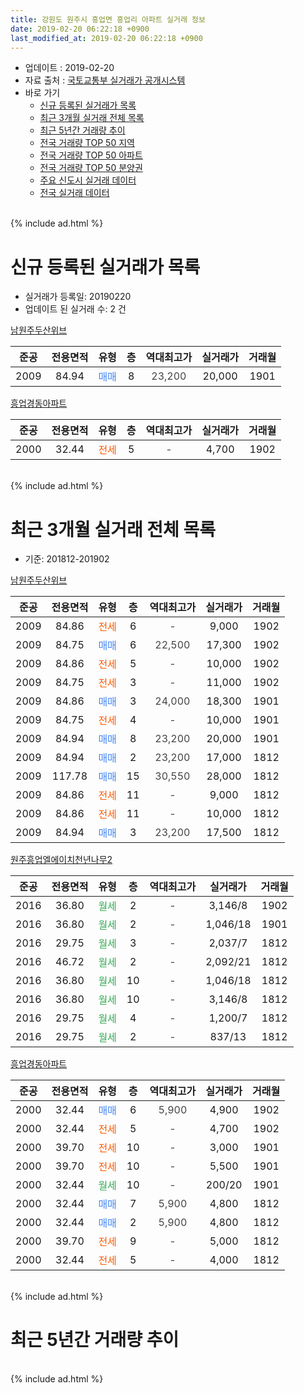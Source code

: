 ```yaml
---
title: 강원도 원주시 흥업면 흥업리 아파트 실거래 정보
date: 2019-02-20 06:22:18 +0900
last_modified_at: 2019-02-20 06:22:18 +0900
---
```


* 업데이트 : 2019-02-20
* 자료 출처 : [국토교통부 실거래가 공개시스템](http://rt.molit.go.kr)
* 바로 가기
    * [신규 등록된 실거래가 목록](#신규-등록된-실거래가-목록)
    * [최근 3개월 실거래 전체 목록](#최근-3개월-실거래-전체-목록)
    * [최근 5년간 거래량 추이](#최근-5년간-거래량-추이)
    * [전국 거래량 TOP 50 지역](https://inasie.github.io/apt-trade-info/최근-3개월-전국에서-가장-거래가-많이-발생한-지역)
    * [전국 거래량 TOP 50 아파트](https://inasie.github.io/apt-trade-info/최근-3개월-전국에서-가장-거래가-많이-발생한-아파트)
    * [전국 거래량 TOP 50 분양권](https://inasie.github.io/apt-trade-info/최근-3개월-전국에서-가장-거래가-많이-발생한-분양권)
    * [주요 신도시 실거래 데이터](https://inasie.github.io/apt-trade-info/주요-신도시)
    * [전국 실거래 데이터](https://inasie.github.io/apt-trade-info/전국)
<br>
{% include ad.html %}
<br>

# 신규 등록된 실거래가 목록
* 실거래가 등록일: 20190220
* 업데이트 된 실거래 수: 2 건


[남원주두산위브](https://search.naver.com/search.naver?query=%EA%B0%95%EC%9B%90%EB%8F%84+%EC%9B%90%EC%A3%BC%EC%8B%9C+%ED%9D%A5%EC%97%85%EB%A9%B4+%ED%9D%A5%EC%97%85%EB%A6%AC+%EB%82%A8%EC%9B%90%EC%A3%BC%EB%91%90%EC%82%B0%EC%9C%84%EB%B8%8C)

|준공|전용면적|유형|층|역대최고가|실거래가|거래월|
|:---:|:---:|:---:|:---:|:---:|:---:|:---:|
|2009|84.94|<span style="color:#4285f3">매매</span>|8|<span style="color:#444444">23,200</span>|20,000|1901|

[흥업경동아파트](https://search.naver.com/search.naver?query=%EA%B0%95%EC%9B%90%EB%8F%84+%EC%9B%90%EC%A3%BC%EC%8B%9C+%ED%9D%A5%EC%97%85%EB%A9%B4+%ED%9D%A5%EC%97%85%EB%A6%AC+%ED%9D%A5%EC%97%85%EA%B2%BD%EB%8F%99%EC%95%84%ED%8C%8C%ED%8A%B8)

|준공|전용면적|유형|층|역대최고가|실거래가|거래월|
|:---:|:---:|:---:|:---:|:---:|:---:|:---:|
|2000|32.44|<span style="color:#ff5a00">전세</span>|5|<span style="color:#444444">-</span>|4,700|1902|


<br>
{% include ad.html %}
<br>

# 최근 3개월 실거래 전체 목록
* 기준: 201812-201902


[남원주두산위브](https://search.naver.com/search.naver?query=%EA%B0%95%EC%9B%90%EB%8F%84+%EC%9B%90%EC%A3%BC%EC%8B%9C+%ED%9D%A5%EC%97%85%EB%A9%B4+%ED%9D%A5%EC%97%85%EB%A6%AC+%EB%82%A8%EC%9B%90%EC%A3%BC%EB%91%90%EC%82%B0%EC%9C%84%EB%B8%8C)

|준공|전용면적|유형|층|역대최고가|실거래가|거래월|
|:---:|:---:|:---:|:---:|:---:|:---:|:---:|
|2009|84.86|<span style="color:#ff5a00">전세</span>|6|<span style="color:#444444">-</span>|9,000|1902|
|2009|84.75|<span style="color:#4285f3">매매</span>|6|<span style="color:#444444">22,500</span>|17,300|1902|
|2009|84.86|<span style="color:#ff5a00">전세</span>|5|<span style="color:#444444">-</span>|10,000|1902|
|2009|84.75|<span style="color:#ff5a00">전세</span>|3|<span style="color:#444444">-</span>|11,000|1902|
|2009|84.86|<span style="color:#4285f3">매매</span>|3|<span style="color:#444444">24,000</span>|18,300|1901|
|2009|84.75|<span style="color:#ff5a00">전세</span>|4|<span style="color:#444444">-</span>|10,000|1901|
|2009|84.94|<span style="color:#4285f3">매매</span>|8|<span style="color:#444444">23,200</span>|20,000|1901|
|2009|84.94|<span style="color:#4285f3">매매</span>|2|<span style="color:#444444">23,200</span>|17,000|1812|
|2009|117.78|<span style="color:#4285f3">매매</span>|15|<span style="color:#444444">30,550</span>|28,000|1812|
|2009|84.86|<span style="color:#ff5a00">전세</span>|11|<span style="color:#444444">-</span>|9,000|1812|
|2009|84.86|<span style="color:#ff5a00">전세</span>|11|<span style="color:#444444">-</span>|10,000|1812|
|2009|84.94|<span style="color:#4285f3">매매</span>|3|<span style="color:#444444">23,200</span>|17,500|1812|

[원주흥업엘에이치천년나무2](https://search.naver.com/search.naver?query=%EA%B0%95%EC%9B%90%EB%8F%84+%EC%9B%90%EC%A3%BC%EC%8B%9C+%ED%9D%A5%EC%97%85%EB%A9%B4+%ED%9D%A5%EC%97%85%EB%A6%AC+%EC%9B%90%EC%A3%BC%ED%9D%A5%EC%97%85%EC%97%98%EC%97%90%EC%9D%B4%EC%B9%98%EC%B2%9C%EB%85%84%EB%82%98%EB%AC%B42)

|준공|전용면적|유형|층|역대최고가|실거래가|거래월|
|:---:|:---:|:---:|:---:|:---:|:---:|:---:|
|2016|36.80|<span style="color:#34a853">월세</span>|2|<span style="color:#444444">-</span>|3,146/8|1902|
|2016|36.80|<span style="color:#34a853">월세</span>|2|<span style="color:#444444">-</span>|1,046/18|1901|
|2016|29.75|<span style="color:#34a853">월세</span>|3|<span style="color:#444444">-</span>|2,037/7|1812|
|2016|46.72|<span style="color:#34a853">월세</span>|2|<span style="color:#444444">-</span>|2,092/21|1812|
|2016|36.80|<span style="color:#34a853">월세</span>|10|<span style="color:#444444">-</span>|1,046/18|1812|
|2016|36.80|<span style="color:#34a853">월세</span>|10|<span style="color:#444444">-</span>|3,146/8|1812|
|2016|29.75|<span style="color:#34a853">월세</span>|4|<span style="color:#444444">-</span>|1,200/7|1812|
|2016|29.75|<span style="color:#34a853">월세</span>|2|<span style="color:#444444">-</span>|837/13|1812|

[흥업경동아파트](https://search.naver.com/search.naver?query=%EA%B0%95%EC%9B%90%EB%8F%84+%EC%9B%90%EC%A3%BC%EC%8B%9C+%ED%9D%A5%EC%97%85%EB%A9%B4+%ED%9D%A5%EC%97%85%EB%A6%AC+%ED%9D%A5%EC%97%85%EA%B2%BD%EB%8F%99%EC%95%84%ED%8C%8C%ED%8A%B8)

|준공|전용면적|유형|층|역대최고가|실거래가|거래월|
|:---:|:---:|:---:|:---:|:---:|:---:|:---:|
|2000|32.44|<span style="color:#4285f3">매매</span>|6|<span style="color:#444444">5,900</span>|4,900|1902|
|2000|32.44|<span style="color:#ff5a00">전세</span>|5|<span style="color:#444444">-</span>|4,700|1902|
|2000|39.70|<span style="color:#ff5a00">전세</span>|10|<span style="color:#444444">-</span>|3,000|1901|
|2000|39.70|<span style="color:#ff5a00">전세</span>|10|<span style="color:#444444">-</span>|5,500|1901|
|2000|32.44|<span style="color:#34a853">월세</span>|10|<span style="color:#444444">-</span>|200/20|1901|
|2000|32.44|<span style="color:#4285f3">매매</span>|7|<span style="color:#444444">5,900</span>|4,800|1812|
|2000|32.44|<span style="color:#4285f3">매매</span>|2|<span style="color:#444444">5,900</span>|4,800|1812|
|2000|39.70|<span style="color:#ff5a00">전세</span>|9|<span style="color:#444444">-</span>|5,000|1812|
|2000|32.44|<span style="color:#ff5a00">전세</span>|5|<span style="color:#444444">-</span>|4,000|1812|


<br>
{% include ad.html %}
<br>

# 최근 5년간 거래량 추이


<div style="width:100%;">
    <canvas id="deal_progress" height="200"></canvas>
</div>

<script>
new Chart(document.getElementById("deal_progress"), {
    type: 'line',
    data: {
        labels: ['201402','201403','201404','201405','201406','201407','201408','201409','201410','201411','201412','201501','201502','201503','201504','201505','201506','201507','201508','201509','201510','201511','201512','201601','201602','201603','201604','201605','201606','201607','201608','201609','201610','201611','201612','201701','201702','201703','201704','201705','201706','201707','201708','201709','201710','201711','201712','201801','201802','201803','201804','201805','201806','201807','201808','201809','201810','201811','201812','201901','201902'],
        datasets: [{
            label: '매매',
            pointRadius: 1,
            data: [5, 6, 13, 13, 6, 8, 7, 11, 12, 10, 6, 6, 5, 12, 11, 7, 9, 19, 10, 10, 13, 4, 13, 3, 6, 13, 10, 16, 14, 10, 11, 10, 9, 6, 5, 9, 3, 8, 7, 2, 5, 10, 4, 5, 2, 5, 3, 7, 8, 0, 4, 5, 1, 3, 2, 6, 5, 2, 5, 2, 2],
            borderColor: "rgba(255, 201, 14, 1)",
            backgroundColor: "rgba(255, 201, 14, 0.5)",
            fill: false,
            lineTension: 0
        },{
            label: '전월세',
            pointRadius: 1,
            data: [10, 8, 6, 4, 14, 6, 12, 9, 3, 4, 14, 8, 10, 7, 5, 7, 7, 6, 8, 4, 7, 2, 5, 7, 23, 21, 6, 10, 14, 16, 9, 7, 40, 12, 9, 7, 17, 11, 6, 8, 8, 3, 9, 5, 8, 8, 4, 8, 8, 6, 8, 8, 3, 4, 8, 6, 6, 50, 10, 5, 5],
            borderColor: "rgba(0, 141, 185, 1)",
            backgroundColor: "rgba(0, 141, 185, 0.5)",
            fill: false,
            lineTension: 0
        }
        ]
    },
    options: {
        responsive: true,
        title: {
            display: false
        },
        tooltips: {
            mode: 'index',
            intersect: false
        },
        hover: {
            mode: 'nearest',
            intersect: true
        },
        scales: {
            xAxes: [{
                display: true,
                scaleLabel: {
                    display: true,
                    labelString: '년/월'
                }
            }],
            yAxes: [{
                display: true,
                ticks: {
                    suggestedMin: 0,
                },
                scaleLabel: {
                    display: true,
                    labelString: '실거래 수'
                }
            }]
        }
    }
});

</script>


<br>
{% include ad.html %}
<br>

